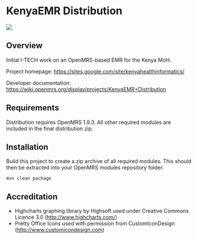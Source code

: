 KenyaEMR Distribution
=====================================
<a href="http://ci.kenyaemr.org/viewType.html?buildTypeId=bt5"><img src="http://ci.kenyaemr.org/app/rest/builds/buildType:bt5/statusIcon"/></a>

Overview
--------
Initial I-TECH work on an OpenMRS-based EMR for the Kenya MoH.

Project homepage: https://sites.google.com/site/kenyahealthinformatics/

Developer documentation: https://wiki.openmrs.org/display/projects/KenyaEMR+Distribution

Requirements
------------
Distribution requires OpenMRS 1.9.3. All other required modules are included in the final distribution zip.

Installation
------------
Build this project to create a zip archive of all required modules. This should then be extracted into your
OpenMRS modules repository folder.

	mvn clean package

Accreditation
-------------
* Highcharts graphing library by Highsoft used under Creative Commons Licence 3.0 (http://www.highcharts.com/)
* Pretty Office Icons used with permission from CustomIconDesign (http://www.customicondesign.com)